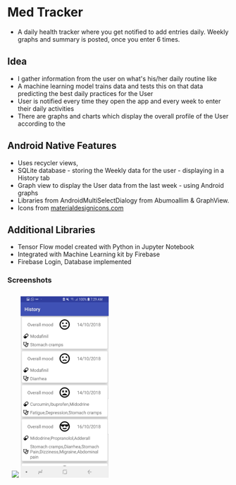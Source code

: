 # Med Tracker
* A daily health tracker where you get notified to add entries daily. Weekly graphs and summary is posted, once you enter 6 times.

## Idea
* I gather information from the user on what's his/her daily routine like
* A machine learning model trains data and tests this on that data predicting the best daily practices for the User
* User is notified every time they open the app and every week to enter their daily activities
* There are graphs and charts which display the overall profile of the User according to the 

## Android Native Features
* Uses recycler views, 
* SQLite database - storing the Weekly data for the user - displaying in a History tab
* Graph view to display the User data from the last week - using Android graphs
* Libraries from AndroidMultiSelectDialogy from Abumoallim & GraphView.
* Icons from [materialdesignicons.com](materialdesignicons.com)

## Additional Libraries
* Tensor Flow model created with Python in Jupyter Notebook
* Integrated with Machine Learning kit by Firebase
* Firebase Login, Database implemented


### Screenshots
<div style="float: left;padding: 5px;margin: 5px">
  <img src="Screenshots/Signup.jpg" width="200">
  <img src="Screenshots/history.jpg" width="200">
</div>

